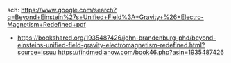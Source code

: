 sch: https://www.google.com/search?q=Beyond+Einstein%27s+Unified+Field%3A+Gravity+%26+Electro-Magnetism+Redefined+pdf

- https://bookshared.org/1935487426/john-brandenburg-phd/beyond-einsteins-unified-field-gravity-electromagnetism-redefined.html?source=issuu
  https://findmedianow.com/book46.php?asin=1935487426

